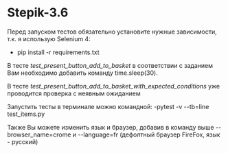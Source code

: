 # Stepik-3.6

Перед запуском тестов обязательно установите нужные зависимости, т.к. я использую Selenium 4:

- pip install -r requirements.txt

В тесте *test_present_button_add_to_basket* в соответствии с заданием Вам необходимо добавить команду time.sleep(30).

В тесте *test_present_button_add_to_basket_with_expected_conditions* уже проводится проверка с неявным ожиданием

Запустить тесты в терминале можно командной: 
-pytest -v --tb=line test_items.py

Также Вы можете изменить язык и браузер, добавив в команду выше --browser_name=crome и --language=fr (дефолтный браузер FireFox, язык - русский)
